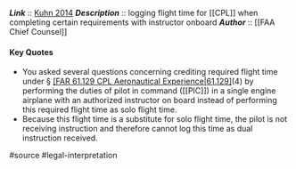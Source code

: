 ***Link***      :: [Kuhn 2014](https://www.faa.gov/about/office_org/headquarters_offices/agc/practice_areas/regulations/interpretations/Data/interps/2014/Kuhn_2014_Legal_Interpretation.pdf)
***Description***      :: logging flight time for [[CPL]] when completing certain requirements with instructor onboard
***Author*** :: [[FAA Chief Counsel]]

#### Key Quotes
* You asked several questions concerning crediting required flight time under § [[FAR 61.129 CPL Aeronautical Experience|61.129]](a)(4) by performing the duties of pilot in command ([[PIC]]) in a single engine airplane with an authorized instructor on board instead of performing this required flight time as solo flight time.
* Because this flight time is a substitute for solo flight time, the pilot is not receiving instruction and therefore cannot log this time as dual instruction received.

#source #legal-interpretation 